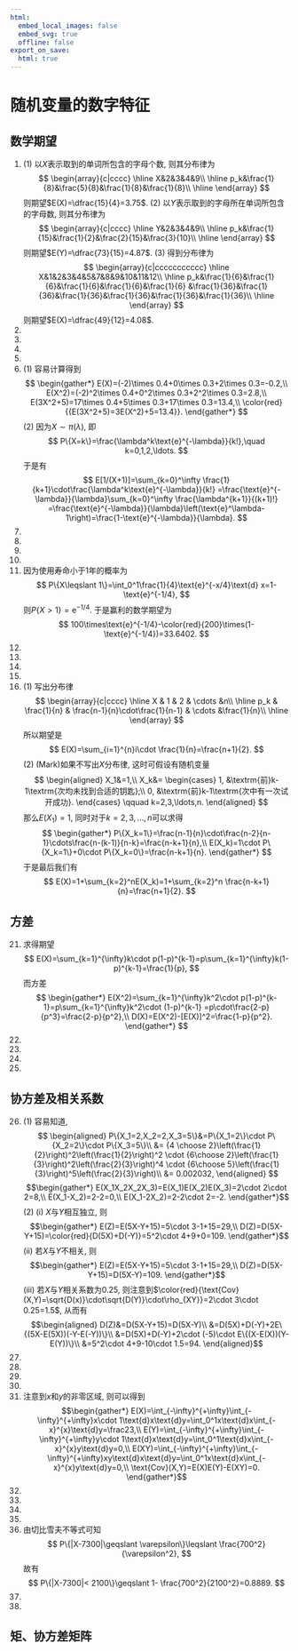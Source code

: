 ```yaml
---
html:
  embed_local_images: false
  embed_svg: true
  offline: false
export_on_save:
  html: true
---
```

# 随机变量的数字特征
## 数学期望
1.
    (1) 以$X$表示取到的单词所包含的字母个数, 则其分布律为
    $$
		\begin{array}{c|cccc}
			\hline
			X&2&3&4&9\\
			\hline
			p_k&\frac{1}{8}&\frac{5}{8}&\frac{1}{8}&\frac{1}{8}\\
			\hline
		\end{array}
	$$
	则期望$E(X)=\dfrac{15}{4}=3.75$.
    (2) 以$Y$表示取到的字母所在单词所包含的字母数, 则其分布律为
        $$
		\begin{array}{c|cccc}
			\hline
			Y&2&3&4&9\\
			\hline
			p_k&\frac{1}{15}&\frac{1}{2}&\frac{2}{15}&\frac{3}{10}\\
			\hline
		\end{array}
        $$
	则期望$E(Y)=\dfrac{73}{15}=4.87$.
    (3) 得到分布律为
    $$
		\begin{array}{c|ccccccccccc}
			\hline
			X&1&2&3&4&5&7&8&9&10&11&12\\
			\hline
			p_k&\frac{1}{6}&\frac{1}{6}&\frac{1}{6}&\frac{1}{6}&\frac{1}{6}
			&\frac{1}{36}&\frac{1}{36}&\frac{1}{36}&\frac{1}{36}&\frac{1}{36}&\frac{1}{36}\\
			\hline
		\end{array}
    $$
	则期望$E(X)=\dfrac{49}{12}=4.08$.
2.
3.
4.
5.
6.
    (1) 容易计算得到
    $$
    \begin{gather*}
		E(X)=(-2)\times 0.4+0\times 0.3+2\times 0.3=-0.2,\\
		E(X^2)=(-2)^2\times 0.4+0^2\times 0.3+2^2\times 0.3=2.8,\\
		E(3X^2+5)=17\times 0.4+5\times 0.3+17\times 0.3=13.4,\\
		\color{red}{{E(3X^2+5)=3E(X^2)+5=13.4}}.
    \end{gather*}
    $$
    (2) 因为$X\sim\pi(\lambda)$, 即
	$$
		P\{X=k\}=\frac{\lambda^k\text{e}^{-\lambda}}{k!},\quad k=0,1,2,\ldots.
	$$
	于是有
	$$
		E[1/(X+1)]=\sum_{k=0}^\infty \frac{1}{k+1}\cdot\frac{\lambda^k\text{e}^{-\lambda}}{k!}
		=\frac{\text{e}^{-\lambda}}{\lambda}\sum_{k=0}^\infty \frac{\lambda^{k+1}}{(k+1)!}
		=\frac{\text{e}^{-\lambda}}{\lambda}\left(\text{e}^\lambda-1\right)=\frac{1-\text{e}^{-\lambda}}{\lambda}.
	$$
7.
8.
9.
10.
11. 因为使用寿命小于1年的概率为
$$
    P\{X\leqslant 1\}=\int_0^1\frac{1}{4}\text{e}^{-x/4}\text{d} x=1-\text{e}^{-1/4},
$$
则$P\{X>1\}=\text{e}^{-1/4}$. 于是赢利的数学期望为
$$
    100\times\text{e}^{-1/4}-\color{red}{200}\times(1-\text{e}^{-1/4})=33.6402.
$$
12.
13.
14.
15.
16.
    (1) 写出分布律
    $$
		\begin{array}{c|cccc}
			\hline
			X & 1 & 2 & \cdots &n\\
			\hline
			p_k & \frac{1}{n} & \frac{n-1}{n}\cdot\frac{1}{n-1} & \cdots &\frac{1}{n}\\
			\hline
		\end{array}
	$$
	所以期望是
	$$
		E(X)=\sum_{i=1}^{n}i\cdot \frac{1}{n}=\frac{n+1}{2}.
	$$
    (2) (Mark)如果不写出$X$分布律, 这时可假设有随机变量
    $$
		\begin{aligned}
			X_1&=1,\\
			X_k&=
			\begin{cases}
				1, &\textrm{前}k-1\textrm{次均未找到合适的钥匙};\\
				0, &\textrm{前}k-1\textrm{次中有一次试开成功}.
			\end{cases}
			\qquad k=2,3,\ldots,n.
		\end{aligned}
    $$
		那么$E(X_1)=1$, 同时对于$k=2,3,\ldots, n$可以求得
        $$
			\begin{gather*}
			P\{X_k=1\}=\frac{n-1}{n}\cdot\frac{n-2}{n-1}\cdots\frac{n-(k-1)}{n-k}=\frac{n-k+1}{n},\\
			E(X_k)=1\cdot P\{X_k=1\}+0\cdot P\{X_k=0\}=\frac{n-k+1}{n}.
			\end{gather*}
        $$
		于是最后我们有
		$$
			E(X)=1+\sum_{k=2}^nE(X_k)=1+\sum_{k=2}^n \frac{n-k+1}{n}=\frac{n+1}{2}.
		$$

## 方差
21. 求得期望
$$
    E(X)=\sum_{k=1}^{\infty}k\cdot p(1-p)^{k-1}=p\sum_{k=1}^{\infty}k(1-p)^{k-1}=\frac{1}{p},
$$
而方差
$$
\begin{gather*}
    E(X^2)=\sum_{k=1}^{\infty}k^2\cdot p(1-p)^{k-1}=p\sum_{k=1}^{\infty}k^2\cdot (1-p)^{k-1}
    =p\cdot\frac{2-p}{p^3}=\frac{2-p}{p^2},\\
    D(X)=E(X^2)-[E(X)]^2=\frac{1-p}{p^2}.
\end{gather*}
$$
22.
23.
24.
25.
## 协方差及相关系数
26.
	(1) 容易知道,
$$
	\begin{aligned}
		P\{X_1=2,X_2=2,X_3=5\}&=P\{X_1=2\}\cdot P\{X_2=2\}\cdot P\{X_3=5\}\\
		&= {4 \choose 2}\left(\frac{1}{2}\right)^2\left(\frac{1}{2}\right)^2
		\cdot {6\choose 2}\left(\frac{1}{3}\right)^2\left(\frac{2}{3}\right)^4
		\cdot {6\choose 5}\left(\frac{1}{3}\right)^5\left(\frac{2}{3}\right)\\
		&= 0.002032,
	\end{aligned}
$$
	$$\begin{gather*}
		E(X_1X_2X_2X_3)=E(X_1)E(X_2)E(X_3)=2\cdot 2\cdot 2=8,\\
		E(X_1-X_2)=2-2=0,\\
		E(X_1-2X_2)=2-2\cdot 2=-2.
	\end{gather*}$$
	(2)
		(i) $X$与$Y$相互独立, 则
		$$\begin{gather*}
			E(Z)=E(5X-Y+15)=5\cdot 3-1+15=29,\\
			D(Z)=D(5X-Y+15)=\color{red}{D(5X)+D(-Y)}=5^2\cdot 4+9+0=109.
		\end{gather*}$$
		(ii) 若$X$与$Y$不相关, 则
		$$\begin{gather*}
			E(Z)=E(5X-Y+15)=5\cdot 3-1+15=29,\\
			D(Z)=D(5X-Y+15)=D(5X-Y)=109.
		\end{gather*}$$
		(iii) 若$X$与$Y$相关系数为0.25, 则注意到$\color{red}{\text{Cov}(X,Y)=\sqrt{D(x)}\cdot\sqrt{D(Y)}\cdot\rho_{XY}}=2\cdot 3\cdot 0.25=1.5$, 从而有
		$$\begin{aligned}
			D(Z)&=D(5X-Y+15)=D(5X-Y)\\
			&=D(5X)+D(-Y)+2E\{(5X-E(5X))(-Y-E(-Y))\}\\
			&=D(5X)+D(-Y)+2\cdot (-5)\cdot E\{(X-E(X))(Y-E(Y))\}\\
			&=5^2\cdot 4+9-10\cdot 1.5=94.
		\end{aligned}$$
27.
28.
29.
30.
31. 注意到$x$和$y$的非零区域, 则可以得到
$$\begin{gather*}
    E(X)=\int_{-\infty}^{+\infty}\int_{-\infty}^{+\infty}x\cdot 1\text{d}x\text{d}y=\int_0^1x\text{d}x\int_{-x}^{x}\text{d}y=\frac23,\\
	E(Y)=\int_{-\infty}^{+\infty}\int_{-\infty}^{+\infty}y\cdot 1\text{d}x\text{d}y=\int_0^1\text{d}x\int_{-x}^{x}y\text{d}y=0,\\
	E(XY)=\int_{-\infty}^{+\infty}\int_{-\infty}^{+\infty}xy\text{d}x\text{d}y=\int_0^1x\text{d}x\int_{-x}^{x}y\text{d}y=0,\\
	\text{Cov}(X,Y)=E(X)E(Y)-E(XY)=0.
\end{gather*}$$
32.
33.
34.
35.
36. 由切比雪夫不等式可知
$$
    P\{|X-7300|\geqslant \varepsilon\}\leqslant \frac{700^2}{\varepsilon^2},
$$
故有
$$
    P\{|X-7300|< 2100\}\geqslant 1- \frac{700^2}{2100^2}=0.8889.
$$
37.
38.
## 矩、协方差矩阵
